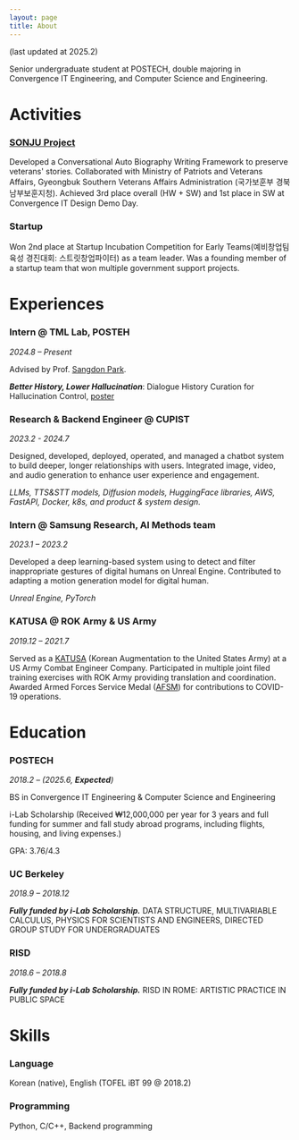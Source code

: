 ```yaml
---
layout: page
title: About
---
```

(last updated at 2025.2)

Senior undergraduate student at POSTECH, double majoring in Convergence IT Engineering, and Computer Science and Engineering.
# **Activities**
### **[SONJU Project][sonju-page]**
Developed a Conversational Auto Biography Writing Framework to preserve veterans' stories. Collaborated with Ministry of Patriots and Veterans Affairs, Gyeongbuk Southern Veterans Affairs Administration (국가보훈부 경북남부보훈지청). Achieved 3rd place overall (HW + SW) and 1st place in SW at Convergence IT Design Demo Day.

### **Startup**
Won 2nd place at Startup Incubation Competition for Early Teams(예비창업팀 육성 경진대회: 스트릿창업파이터) as a team leader. Was a founding member of a startup team that won multiple government support projects.

# **Experiences**

### **Intern @ TML Lab, POSTEH**
*2024.8 – Present*

Advised by Prof. [Sangdon Park][sangdon-park].

***Better History, Lower Hallucination***: Dialogue History Curation for Hallucination Control, [poster](assets/pdf/better_history_lower_hallucination_poster.pdf)

### **Research & Backend Engineer @ CUPIST**
*2023.2 - 2024.7*

Designed, developed, deployed, operated, and managed a chatbot system to build deeper, longer relationships with users. Integrated image, video, and audio generation to enhance user experience and engagement.

*LLMs, TTS&STT models, Diffusion models, HuggingFace libraries, AWS, FastAPI, Docker, k8s, and product & system design.*

### **Intern @ Samsung Research, AI Methods team**
*2023.1 – 2023.2*

Developed a deep learning-based system using to detect and filter inappropriate gestures of digital humans on Unreal Engine. Contributed to adapting a motion generation model for digital human.

*Unreal Engine, PyTorch*

### **KATUSA @ ROK Army & US Army**
*2019.12 – 2021.7*

Served as a [KATUSA][katusa] (Korean Augmentation to the United States Army) at a US Army Combat Engineer Company. Participated in multiple joint filed training exercises with ROK Army providing translation and coordination. Awarded Armed Forces Service Medal ([AFSM][afsm]) for contributions to COVID-19 operations.

# **Education**

### **POSTECH**
*2018.2 – (2025.6, **Expected**)*

BS in Convergence IT Engineering & Computer Science and Engineering

i-Lab Scholarship (Received ₩12,000,000 per year for 3 years and full funding for summer and fall study abroad programs, including flights, housing, and living expenses.)

GPA: 3.76/4.3

### **UC Berkeley**
*2018.9 – 2018.12*

***Fully funded by i-Lab Scholarship.*** DATA STRUCTURE, MULTIVARIABLE CALCULUS, PHYSICS FOR SCIENTISTS AND ENGINEERS, DIRECTED GROUP STUDY FOR UNDERGRADUATES

### **RISD**
*2018.6 – 2018.8*

***Fully funded by i-Lab Scholarship.*** RISD IN ROME: ARTISTIC PRACTICE IN PUBLIC SPACE


# **Skills**
### Language
Korean (native), English (TOFEL iBT 99 @ 2018.2)
### Programming
Python, C/C++, Backend programming

[sonju-page]: https://bigmbigk.github.io/conversational-auto-biography-writing-framework/
[sangdon-park]: https://sangdon.github.io/
[katusa]: https://8tharmy.korea.army.mil/site/about/katusa-soldier-program.asp
[afsm]: https://www.defense.gov/News/Releases/Release/Article/2245043/dod-recognition-for-qualifying-covid-19-operations-and-activities/